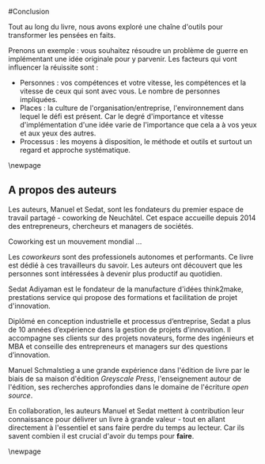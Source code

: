 #Conclusion

Tout au long du livre, nous avons exploré une chaîne d'outils pour transformer les pensées en faits. 

Prenons un exemple : vous souhaitez résoudre un problème de guerre en implémentant une idée originale pour y parvenir. Les facteurs qui vont influencer la réuissite sont : 

- Personnes : vos compétences et votre vitesse, les compétences et la vitesse de ceux qui sont avec vous. Le nombre de personnes impliquées. 
- Places : la culture de l'organisation/entreprise, l'environnement dans lequel le défi est présent. Car le degré d'importance et vitesse d'implémentation d'une idée varie de l'importance que cela a à vos yeux et aux yeux des autres. 
- Processus : les moyens à disposition, le méthode et outils et surtout un regard et approche systématique. 



\newpage

## A propos des auteurs 

Les auteurs, Manuel et Sedat, sont les fondateurs du premier espace de travail partagé - coworking de Neuchâtel. Cet espace accueille depuis 2014 des entrepreneurs, chercheurs et managers de sociétés. 

Coworking est un mouvement mondial ... 

Les *coworkeurs* sont des professionels autonomes et performants. Ce livre est dédié à ces travailleurs du savoir. Les auteurs ont découvert que les personnes sont intéressées à devenir plus productif au quotidien. 

Sedat Adiyaman est le fondateur de la manufacture d'idées think2make, prestations service qui propose des formations et facilitation de projet d'innovation. 

Diplômé en conception industrielle et processus d’entreprise, Sedat a plus de 10 années d’expérience dans la gestion de projets d’innovation. Il accompagne ses clients sur des projets novateurs, forme des ingénieurs et MBA et conseille des entrepreneurs et managers sur des questions d’innovation. 

Manuel Schmalstieg a une grande expérience dans l'édition de livre par le biais de sa maison d'édition *Greyscale Press*, l'enseignement autour de l'édition, ses recherches approfondies dans le domaine de l'écriture *open source*.

En collaboration, les auteurs Manuel et Sedat mettent à contribution leur connaissance pour délivrer un livre à grande valeur - tout en allant directement à l'essentiel et sans faire perdre du temps au lecteur. Car ils savent combien il est crucial d'avoir du temps pour **faire**.

\newpage